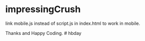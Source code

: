 # impressingCrush
link mobile.js instead of script.js in index.html to work in mobile.

Thanks and Happy Coding.
#   h b d a y  
 